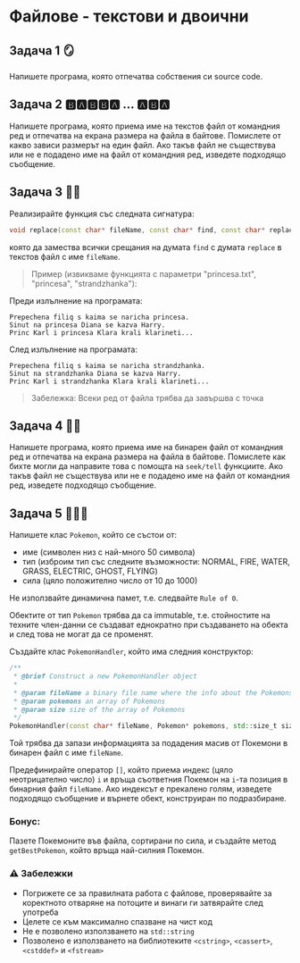 # Файлове - текстови и двоични

## Задача 1 :mirror:
Напишете програма, която отпечатва собствения си source code.

## Задача 2 :b::a::b::b::a: ... :a::b::a:
Напишете програма, която приема име на текстов файл от командния ред и отпечатва на екрана размера на файла в байтове. Помислете от какво зависи размерът на един файл. Ако такъв файл не съществува или не е подадено име на файл от командния ред, изведете подходящо съобщение.

## Задача 3 :eyes::sandwich:	
Реализирайте функция със следната сигнатура:
```c++
void replace(const char* fileName, const char* find, const char* replace);
```
която да замества всички срещания на думата `find` с думата `replace` в текстов файл с име `fileName`.

> Пример (извикваме функцията с параметри "princesa.txt", "princesa", "strandzhanka"):

Преди излълнение на програмата:
```
Prepechena filiq s kaima se naricha princesa.
Sinut na princesa Diana se kazva Harry.
Princ Karl i princesa Klara krali klarineti...
```
След излълнение на програмата:
```
Prepechena filiq s kaima se naricha strandzhanka.
Sinut na strandzhanka Diana se kazva Harry.
Princ Karl i strandzhanka Klara krali klarineti...
```

> Забележка: Всеки ред от файла трябва да завършва с точка

## Задача 4 :face_in_clouds:
Напишете програма, която приема име на бинарен файл от командния ред и отпечатва на екрана размера на файла в байтове. Помислете как бихте могли да направите това с помощта на `seek/tell` функциите. Ако такъв файл не съществува или не е подадено име на файл от командния ред, изведете подходящо съобщение.

## Задача 5 :lizard::ocean::fire:	
Напишете клас `Pokemon`, който се състои от:
- име (символен низ с най-много 50 символа)
- тип (изброим тип със следните възможности: NORMAL, FIRE, WATER, GRASS, ELECTRIC, GHOST, FLYING)
- сила (цяло положително число от 10 до 1000)

Не използвайте динамична памет, т.е. следвайте `Rule of 0`. 

Обектите от тип `Pokemon` трябва да са immutable, т.е. стойностите на техните член-данни се създават еднократно при създаването на обекта и след това не могат да се променят.

Създайте клас `PokemonHandler`, който има следния конструктор:
```c++
/**
 * @brief Construct a new PokemonHandler object
 * 
 * @param fileName a binary file name where the info about the Pokemons will be saved
 * @param pokemons an array of Pokemons
 * @param size size of the array of Pokemons
 */
PokemonHandler(const char* fileName, Pokemon* pokemons, std::size_t size);
```

Той трябва да запази информацията за подадения масив от Покемони в бинарен файл с име `fileName`.

Предефинирайте оператор `[]`, който приема индекс (цяло неотрицателно число) `i` и връща съответния Покемон на `i`-та позиция в бинарния файл `fileName`. Ако индексът е прекалено голям, изведете подходящо съобщение и върнете обект, конструиран по подразбиране.

### Бонус:
Пазете Покемоните във файла, сортирани по сила, и създайте метод `getBestPokemon`, който връща най-силния Покемон.

### :warning: Забележки

- Погрижете се за правилната работа с файлове, проверявайте за коректното отваряне на потоците и винаги ги затвярайте след употреба
- Целете се към максимално спазване на чист код
- Не е позволено използването на `std::string`
- Позволено е използването на библиотеките `<cstring>`, `<cassert>`, `<cstddef>` и `<fstream>`
